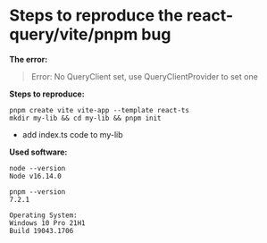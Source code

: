# Steps to reproduce the react-query/vite/pnpm bug

**The error:**

> Error: No QueryClient set, use QueryClientProvider to set one

**Steps to reproduce:**

```
pnpm create vite vite-app --template react-ts
mkdir my-lib && cd my-lib && pnpm init
```
* add index.ts code to my-lib

**Used software:**
```
node --version
Node v16.14.0

pnpm --version
7.2.1

Operating System:
Windows 10 Pro 21H1
Build 19043.1706
```
